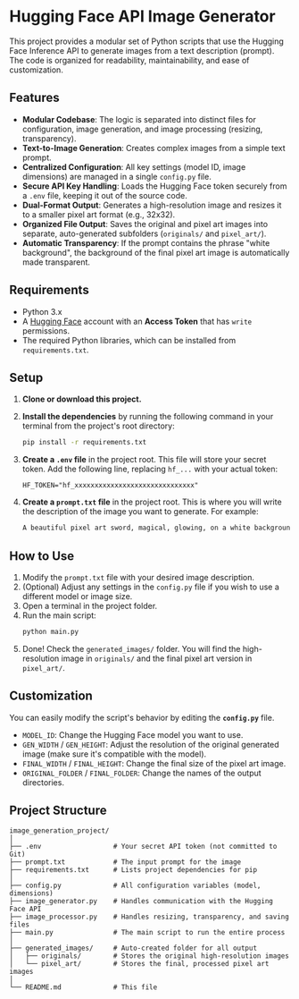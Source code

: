 # Hugging Face API Image Generator

This project provides a modular set of Python scripts that use the Hugging Face Inference API to generate images from a text description (prompt). The code is organized for readability, maintainability, and ease of customization.

## Features

-   **Modular Codebase**: The logic is separated into distinct files for configuration, image generation, and image processing (resizing, transparency).
-   **Text-to-Image Generation**: Creates complex images from a simple text prompt.
-   **Centralized Configuration**: All key settings (model ID, image dimensions) are managed in a single `config.py` file.
-   **Secure API Key Handling**: Loads the Hugging Face token securely from a `.env` file, keeping it out of the source code.
-   **Dual-Format Output**: Generates a high-resolution image and resizes it to a smaller pixel art format (e.g., 32x32).
-   **Organized File Output**: Saves the original and pixel art images into separate, auto-generated subfolders (`originals/` and `pixel_art/`).
-   **Automatic Transparency**: If the prompt contains the phrase "white background", the background of the final pixel art image is automatically made transparent.

## Requirements

-   Python 3.x
-   A [Hugging Face](https://huggingface.co/) account with an **Access Token** that has `write` permissions.
-   The required Python libraries, which can be installed from `requirements.txt`.

## Setup

1.  **Clone or download this project.**

2.  **Install the dependencies** by running the following command in your terminal from the project's root directory:
    ```bash
    pip install -r requirements.txt
    ```

3.  **Create a `.env` file** in the project root. This file will store your secret token. Add the following line, replacing `hf_...` with your actual token:
    ```
    HF_TOKEN="hf_xxxxxxxxxxxxxxxxxxxxxxxxxxxxxx"
    ```

4.  **Create a `prompt.txt` file** in the project root. This is where you will write the description of the image you want to generate. For example:
    ```txt
    A beautiful pixel art sword, magical, glowing, on a white background
    ```

## How to Use

1.  Modify the `prompt.txt` file with your desired image description.
2.  (Optional) Adjust any settings in the `config.py` file if you wish to use a different model or image size.
3.  Open a terminal in the project folder.
4.  Run the main script:
    ```bash
    python main.py
    ```
5.  Done! Check the `generated_images/` folder. You will find the high-resolution image in `originals/` and the final pixel art version in `pixel_art/`.

## Customization

You can easily modify the script's behavior by editing the **`config.py`** file.

-   `MODEL_ID`: Change the Hugging Face model you want to use.
-   `GEN_WIDTH` / `GEN_HEIGHT`: Adjust the resolution of the original generated image (make sure it's compatible with the model).
-   `FINAL_WIDTH` / `FINAL_HEIGHT`: Change the final size of the pixel art image.
-   `ORIGINAL_FOLDER` / `FINAL_FOLDER`: Change the names of the output directories.

## Project Structure

```
image_generation_project/
│
├── .env                  # Your secret API token (not committed to Git)
├── prompt.txt            # The input prompt for the image
├── requirements.txt      # Lists project dependencies for pip
│
├── config.py             # All configuration variables (model, dimensions)
├── image_generator.py    # Handles communication with the Hugging Face API
├── image_processor.py    # Handles resizing, transparency, and saving files
├── main.py               # The main script to run the entire process
│
├── generated_images/     # Auto-created folder for all output
│   ├── originals/        # Stores the original high-resolution images
│   └── pixel_art/        # Stores the final, processed pixel art images
│
└── README.md             # This file
```